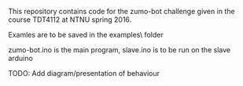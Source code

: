 This repository contains code for the zumo-bot challenge given in the course TDT4112 at NTNU spring 2016.

Examles are to be saved in the examples\ folder

zumo-bot.ino is the main program, slave.ino is to be run on the slave arduino

TODO:
 Add diagram/presentation of behaviour
